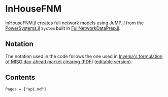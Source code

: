 # InHouseFNM

InHouseFNM.jl creates full network models using [JuMP.jl](https://github.com/jump-dev/JuMP.jl) from the [PowerSystems.jl](https://nrel-siip.github.io/PowerSystems.jl) `System` built in [FullNetworkDataPrep.jl](https://gitlab.invenia.ca/invenia/research/FullNetworkDataPrep.jl).

## Notation

The notation used in the code follows the one used in [Invenia's formulation of MISO day-ahead market clearing (PDF)](https://drive.google.com/file/d/1ruSRtcLl9oicaJtZqWPI8S28sHW2C8Ji/view) ([editable version](https://www.overleaf.com/project/5f2453fd81a39d000135af50)).

## Contents
```@contents
Pages = ["api.md"]
```